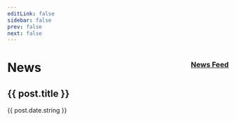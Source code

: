 ```yaml
---
editLink: false
sidebar: false
prev: false
next: false
---
```


<script setup>
import { data as posts } from './posts.data.mts'
</script>

# News <span style="float: right; font-size: medium;"><i class="fas fa-rss"></i> [News Feed](./feed.rss)</span>

<div v-for="post of posts" style="list-style-type: none;">

## <a :href="post.url">{{ post.title }}</a>

{{ post.date.string }}

<div v-html="post.html"></div>

</div>
